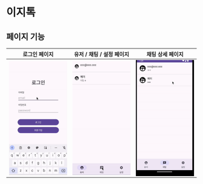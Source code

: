 # 이지톡

## 페이지 기능

|                        로그인 페이지                         |                  유저 / 채팅 / 설정 페이지                   |                       채팅 상세 페이지                       |
| :----------------------------------------------------------: | :----------------------------------------------------------: | :----------------------------------------------------------: |
| <img src="./README.assets/easy1.gif" alt="collection" align="center" width="100%" /> | <img src="./README.assets/easy2.gif" alt="collection" align="center" width="100%" /> | <img src="./README.assets/easy3.gif" alt="collection" align="center" width="100%" /> |